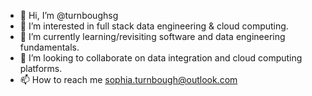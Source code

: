 - 👋 Hi, I’m @turnboughsg
- 👀 I’m interested in full stack data engineering & cloud computing.
- 🌱 I’m currently learning/revisiting software and data engineering fundamentals. 
- 💞️ I’m looking to collaborate on data integration and cloud computing platforms.
- 📫 How to reach me sophia.turnbough@outlook.com

<!---
turnboughsg/turnboughsg is a ✨ special ✨ repository because its `README.md` (this file) appears on your GitHub profile.
You can click the Preview link to take a look at your changes.
--->
